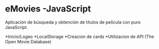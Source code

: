 # eMovies -JavaScript

Aplicación de búsqueda y obtención de títulos de película con puro JavaScript.

*Inicio/Logeo
*LocalStorage
*Creacion de cards
*Utilizacion de API (The Open Movie Database) 
